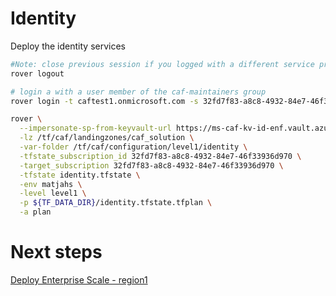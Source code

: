 
# Identity
Deploy the identity services

```bash
#Note: close previous session if you logged with a different service principal using --impersonate-sp-from-keyvault-url
rover logout

# login a with a user member of the caf-maintainers group
rover login -t caftest1.onmicrosoft.com -s 32fd7f83-a8c8-4932-84e7-46f33936d970

rover \
  --impersonate-sp-from-keyvault-url https://ms-caf-kv-id-enf.vault.azure.net/ \
  -lz /tf/caf/landingzones/caf_solution \
  -var-folder /tf/caf/configuration/level1/identity \
  -tfstate_subscription_id 32fd7f83-a8c8-4932-84e7-46f33936d970 \
  -target_subscription 32fd7f83-a8c8-4932-84e7-46f33936d970 \
  -tfstate identity.tfstate \
  -env matjahs \
  -level level1 \
  -p ${TF_DATA_DIR}/identity.tfstate.tfplan \
  -a plan

```


# Next steps

[Deploy Enterprise Scale - region1](../../level1/alz/region1/readme.md)
